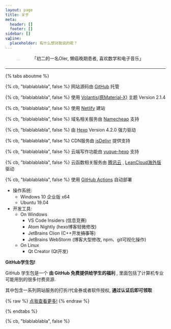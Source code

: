 ```yaml
---
layout: page
title: 关于
meta:
  header: []
  footer: []
sidebar: []
valine:
  placeholder: 有什么想对我说的呢？
---
```


<btns center circle wide>
<a style='padding-bottom:16px'>
<img style='height:80px;width:80px;border-radius:40px;margin-top:-64px;margin-bottom:12px' src="https://cdn.jsdelivr.net/gh/Linhk1606/Linhk1606@V1.0/me.jpg">
「初二的一名OIer, 懒癌晚期患者, 喜欢数学和电子音乐」
</a>
</btns>
<br>

---


{% tabs aboutme %}

<!-- tab 本站配置 -->


{% cb, "blablablabla", false %} 网站源码由 [GitHub](https://github.com) 托管

{% cb, "blablablabla", false %} 使用 [Volantis(原Material-X)](https://xaoxuu.com/wiki/volantis) 主题 Version 2.1.4

{% cb, "blablablabla", false %} 使用 [Netlify](https://www.netlify.com) 建站

{% cb, "blablablabla", false %} 域名相关服务由 [Namecheap](https://www.namecheap.com) 支持

{% cb, "blablablabla", false %} 由 [Hexo](https://hexo.io/) Version 4.2.0 强力驱动

{% cb, "blablablabla", false %} CDN服务由 [jsDelivr](https://www.jsdelivr.com) 提供支持

{% cb, "blablablabla", false %} 云端写作功能由 [yuque-hexo](https://github.com/x-cold/yuque-hexo) 支持

{% cb, "blablablabla", false %} 云函数相关服务由 [腾讯云](https://cloud.tencent.com) , [LeanCloud海外版](https://leancloud.app) 驱动

{% cb, "blablablabla", false %} 使用 [GitHub Actions](https://help.github.com/en/actions) 自动部署

<!-- endtab -->

<!-- tab 作者的「开发装备」 -->

- 操作系统:
  - Windows 10 企业版 x64
  - Ubuntu 19.04
- 开发工具:
  - On Windows
    - VS Code Insiders (信息竞赛)
    - Atom Nightly (hexo博客轻微修改)
    - JetBrains Clion (C++开发~~搞事~~等)
    - JetBrains WebStorm (博客大型修改, npm、git可视化操作)
  - On Linux
    - Qt Creator (Qt开发)

<!-- endtab -->

<!-- tab 福利 -->

**GitHub学生包!**

GitHub 学生包是一个 **由 GitHub 免费提供给学生的福利** , 里面包括了计算机专业可能用到的很多付费资源.

其中包含一系列网站服务的打折/代金券或者软件授权, **通过认证后即可领取**

{% raw %}
<btns rounded center>
<a href='https://education.github.com/pack'><i class='fab fa-github'></i>点我查看更多!</a>
</btns>
{% endraw %}

<!-- endtab -->

{% endtabs %}


{% cb, "blablablabla", false %}
